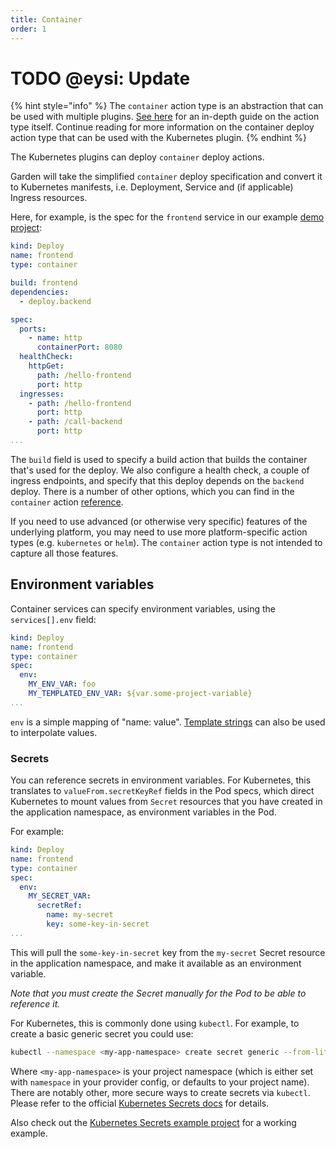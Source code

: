 ```yaml
---
title: Container
order: 1
---
```


# TODO @eysi: Update

{% hint style="info" %}
The `container` action type is an abstraction that can be used with multiple plugins. [See here](../../../other-plugins/container.md) for an in-depth guide on the action type itself. Continue reading for more information on the container deploy action type that can be used with the Kubernetes plugin.
{% endhint %}

The Kubernetes plugins can deploy `container` deploy actions.

Garden will take the simplified `container` deploy specification and convert it to Kubernetes manifests, i.e. Deployment, Service and (if applicable) Ingress resources.

Here, for example, is the spec for the `frontend` service in our example [demo project](../../../../examples/demo-project/README.md):

```yaml
kind: Deploy
name: frontend
type: container

build: frontend
dependencies:
  - deploy.backend

spec:
  ports:
    - name: http
      containerPort: 8080
  healthCheck:
    httpGet:
      path: /hello-frontend
      port: http
  ingresses:
    - path: /hello-frontend
      port: http
    - path: /call-backend
      port: http
...
```

The `build` field is used to specify a build action that builds the container that's used for the deploy. We also configure a health check, a couple of ingress endpoints, and specify that this deploy depends on the `backend` deploy. There is a number of other options, which you can find in the `container` action [reference](../../../reference/action-types/Deploy/container.md).

If you need to use advanced (or otherwise very specific) features of the underlying platform, you may need to use more platform-specific action types (e.g. `kubernetes` or `helm`). The `container` action type is not intended to capture all those features.

## Environment variables

Container services can specify environment variables, using the `services[].env` field:

```yaml
kind: Deploy
name: frontend
type: container
spec:
  env:
    MY_ENV_VAR: foo
    MY_TEMPLATED_ENV_VAR: ${var.some-project-variable}
...
```

`env` is a simple mapping of "name: value". [Template strings](../../../using-garden/variables-and-templating.md#template-string-overview) can also be used to interpolate values.

### Secrets

You can reference secrets in environment variables. For Kubernetes, this translates to `valueFrom.secretKeyRef` fields in the Pod specs, which direct Kubernetes to mount values from `Secret` resources that you have created in the application namespace, as environment variables in the Pod.

For example:

```yaml
kind: Deploy
name: frontend
type: container
spec:
  env:
    MY_SECRET_VAR:
      secretRef:
        name: my-secret
        key: some-key-in-secret
...
```

This will pull the `some-key-in-secret` key from the `my-secret` Secret resource in the application namespace, and make it available as an environment variable.

_Note that you must create the Secret manually for the Pod to be able to reference it._

For Kubernetes, this is commonly done using `kubectl`. For example, to create a basic generic secret you could use:

```sh
kubectl --namespace <my-app-namespace> create secret generic --from-literal=some-key-in-secret=foo
```

Where `<my-app-namespace>` is your project namespace (which is either set with `namespace` in your provider config, or defaults to your project name). There are notably other, more secure ways to create secrets via `kubectl`. Please refer to the official [Kubernetes Secrets docs](https://kubernetes.io/docs/concepts/configuration/secret/#creating-a-secret-using-kubectl-create-secret) for details.

Also check out the [Kubernetes Secrets example project](../../../../examples/kubernetes-secrets/README.md) for a working example.


